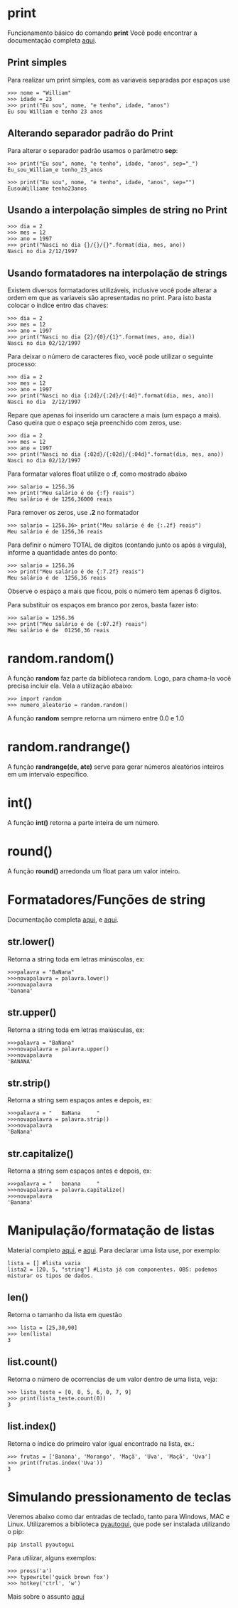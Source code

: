 # print
Funcionamento básico do comando **print**
Você pode encontrar a documentação completa [aqui](https://docs.python.org/3/library/string.html#formatexamples).

## Print simples
Para realizar um print simples, com as variaveis separadas por espaços use

	>>> nome = "William"
	>>> idade = 23
	>>> print("Eu sou", nome, "e tenho", idade, "anos")
	Eu sou William e tenho 23 anos

## Alterando separador padrão do Print
Para alterar o separador padrão usamos o parâmetro **sep**:

	>>> print("Eu sou", nome, "e tenho", idade, "anos", sep="_")
	Eu_sou_William_e tenho_23_anos

	>>> print("Eu sou", nome, "e tenho", idade, "anos", sep="")
	EusouWilliame tenho23anos

## Usando a interpolação simples de string no Print

	>>> dia = 2
	>>> mes = 12
	>>> ano = 1997
	>>> print("Nasci no dia {}/{}/{}".format(dia, mes, ano))
	Nasci no dia 2/12/1997

## Usando formatadores na interpolação de strings
Existem diversos formatadores utilizáveis, inclusive você pode alterar a ordem em que as variaveis são apresentadas no print.
Para isto basta colocar o índice entro das chaves:

	>>> dia = 2
	>>> mes = 12
	>>> ano = 1997
	>>> print("Nasci no dia {2}/{0}/{1}".format(mes, ano, dia))
	Nasci no dia 02/12/1997
Para deixar o número de caracteres fixo, você pode utilizar o seguinte processo:

	>>> dia = 2
	>>> mes = 12
	>>> ano = 1997
	>>> print("Nasci no dia {:2d}/{:2d}/{:4d}".format(dia, mes, ano))
	Nasci no dia  2/12/1997
Repare que apenas foi inserido um caractere a mais (um espaço a mais). Caso queira que o espaço seja preenchido com zeros, use:

	>>> dia = 2
	>>> mes = 12
	>>> ano = 1997
	>>> print("Nasci no dia {:02d}/{:02d}/{:04d}".format(dia, mes, ano))
	Nasci no dia 02/12/1997

Para formatar valores float utilize o **:f**, como mostrado abaixo

	>>> salario = 1256.36
	>>> print("Meu salário é de {:f} reais")
	Meu salário é de 1256,36000 reais

Para remover os zeros, use **.2** no formatador

	>>> salario = 1256.36> print("Meu salário é de {:.2f} reais")
	Meu salário é de 1256,36 reais

	
Para definir o número TOTAL de digitos (contando junto os após a vírgula), informe a quantidade antes do ponto:

	>>> salario = 1256.36
	>>> print("Meu salário é de {:7.2f} reais")
	Meu salário é de  1256,36 reais
Observe o espaço a mais que ficou, pois o número tem apenas 6 dígitos.

Para substituir os espaços em branco por zeros, basta fazer isto:

	>>> salario = 1256.36
	>>> print("Meu salário é de {:07.2f} reais")
	Meu salário é de  01256,36 reais


# random.random()
A função **random** faz parte da biblioteca random. Logo, para chama-la você precisa incluir ela. Vela a utilização abaixo:

    >>> import random
    >>> numero_aleatorio = random.random()
A função **random** sempre retorna um número entre 0.0 e 1.0


# random.randrange()
A função **randrange(de, ate)** serve para gerar números aleatórios inteiros em um intervalo específico.


# int()
A função **int()** retorna a parte inteira de um número.

# round()
A função **round()** arredonda um float para um valor inteiro.

# Formatadores/Funções de string
Documentação completa [aqui](https://docs.python.org/pt-br/3/library/stdtypes.html#text-sequence-type-str), e [aqui](https://docs.python.org/3.6/library/stdtypes.html#sequence-types-list-tuple-range).

## str.lower()
Retorna a string toda em letras minúscolas, ex:

	>>>palavra = "BaNana"
	>>>novapalavra = palavra.lower()
	>>>novapalavra
	'banana'

## str.upper()
Retorna a string toda em letras maiúsculas, ex:

	>>>palavra = "BaNana"
	>>>novapalavra = palavra.upper()
	>>>novapalavra
	'BANANA'

## str.strip()
Retorna a string sem espaços antes e depois, ex:

	>>>palavra = "   BaNana     "
	>>>novapalavra = palavra.strip()
	>>>novapalavra
	'BaNana'

## str.capitalize()
Retorna a string sem espaços antes e depois, ex:

	>>>palavra = "   banana     "
	>>>novapalavra = palavra.capitalize()
	>>>novapalavra
	'Banana'

# Manipulação/formatação de listas
Material completo [aqui](https://docs.python.org/pt-br/3/tutorial/datastructures.html), e [aqui](https://docs.python.org/3.6/library/stdtypes.html#sequence-types-list-tuple-range).
Para declarar uma lista use, por exemplo:

	lista = [] #lista vazia
	lista2 = [20, 5, "string"] #Lista já com componentes. OBS: podemos misturar os tipos de dados.

## len()
Retorna o tamanho da lista em questão
	
	>>> lista = [25,30,90]
	>>> len(lista)
	3

## list.count()
Retorna o número de ocorrencias de um valor dentro de uma lista, veja:

	>>> lista_teste = [0, 0, 5, 6, 0, 7, 9]
	>>> print(lista_teste.count(0))
	3

## list.index()
Retorna o índice do primeiro valor igual encontrado na lista, ex.:

	>>> frutas = ['Banana', 'Morango', 'Maçã', 'Uva', 'Maçã', 'Uva']
	>>> print(frutas.index('Uva'))
	3

# Simulando pressionamento de teclas
Veremos abaixo como dar entradas de teclado, tanto para Windows, MAC e Linux.
Utilizaremos a biblioteca [pyautogui](https://github.com/asweigart/pyautogui), que pode ser instalada utilizando o pip:

	pip install pyautogui
Para utilizar, alguns exemplos:

	>>> press('a')
	>>> typewrite('quick brown fox')
	>>> hotkey('ctrl', 'w')
Mais sobre o assunto [aqui](https://qastack.com.br/programming/13564851/how-to-generate-keyboard-events-in-python)
